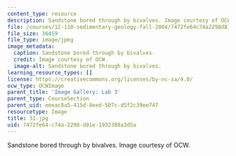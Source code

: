 ```yaml
---
content_type: resource
description: Sandstone bored through by bivalves. Image courtesy of OCW.
file: /courses/12-110-sedimentary-geology-fall-2004/7472fe64c74a2298d81e1932388a3d5a_31.jpg
file_size: 36459
file_type: image/jpeg
image_metadata:
  caption: Sandstone bored through by bivalves.
  credit: Image courtesy of OCW.
  image-alt: Sandstone bored through by bivalves.
learning_resource_types: []
license: https://creativecommons.org/licenses/by-nc-sa/4.0/
ocw_type: OCWImage
parent_title: 'Image Gallery: Lab 3'
parent_type: CourseSection
parent_uid: eeeac8a5-415d-8eed-507c-d5f2c39ee747
resourcetype: Image
title: 31.jpg
uid: 7472fe64-c74a-2298-d81e-1932388a3d5a
---
```

Sandstone bored through by bivalves. Image courtesy of OCW.